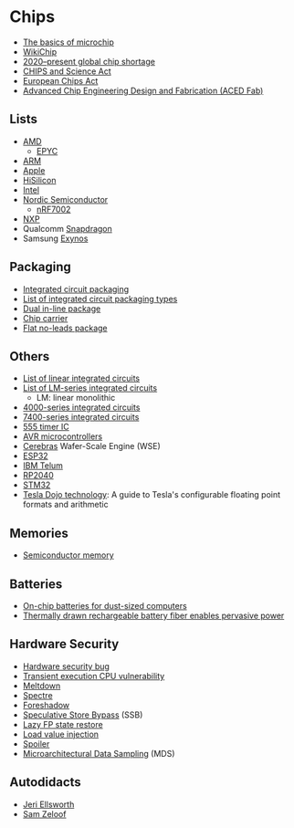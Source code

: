 # Chips
* [The basics of microchip](https://www.asml.com/en/technology/all-about-microchips/microchip-basics)
* [WikiChip](https://en.wikichip.org/wiki/WikiChip)
* [2020–present global chip shortage](https://en.wikipedia.org/wiki/2020%E2%80%93present_global_chip_shortage)
* [CHIPS and Science Act](https://en.wikipedia.org/wiki/CHIPS_and_Science_Act)
* [European Chips Act](https://en.wikipedia.org/wiki/European_Chips_Act)
* [Advanced Chip Engineering Design and Fabrication (ACED Fab)](https://beta.nsf.gov/funding/opportunities/advanced-chip-engineering-design-fabrication-aced)

## Lists
* [AMD](https://en.wikipedia.org/wiki/List_of_AMD_processors)
  * [EPYC](https://en.wikipedia.org/wiki/Epyc)
* [ARM](https://en.wikipedia.org/wiki/List_of_ARM_processors)
* [Apple](https://en.wikipedia.org/wiki/Apple_silicon)
* [HiSilicon](https://en.wikipedia.org/wiki/HiSilicon)
* [Intel](https://en.wikipedia.org/wiki/List_of_Intel_processors)
* [Nordic Semiconductor](https://en.wikipedia.org/wiki/Nordic_Semiconductor)
  * [nRF7002](https://www.nordicsemi.com/Products/nRF7002)
* [NXP](https://en.wikipedia.org/wiki/List_of_NXP_products)
* Qualcomm [Snapdragon](https://en.wikipedia.org/wiki/List_of_Qualcomm_Snapdragon_processors)
* Samsung [Exynos](https://en.wikipedia.org/wiki/Exynos)

## Packaging
* [Integrated circuit packaging](https://en.wikipedia.org/wiki/Integrated_circuit_packaging)
* [List of integrated circuit packaging types](https://en.wikipedia.org/wiki/List_of_integrated_circuit_packaging_types)
* [Dual in-line package](https://en.wikipedia.org/wiki/Dual_in-line_package)
* [Chip carrier](https://en.wikipedia.org/wiki/Chip_carrier)
* [Flat no-leads package](https://en.wikipedia.org/wiki/Flat_no-leads_package)

## Others
* [List of linear integrated circuits](https://en.wikipedia.org/wiki/List_of_linear_integrated_circuits)
* [List of LM-series integrated circuits](https://en.wikipedia.org/wiki/List_of_LM-series_integrated_circuits)
  * LM: linear monolithic
* [4000-series integrated circuits](https://en.wikipedia.org/wiki/4000-series_integrated_circuits)
* [7400-series integrated circuits](https://en.wikipedia.org/wiki/7400-series_integrated_circuits)
* [555 timer IC](https://en.wikipedia.org/wiki/555_timer_IC)
* [AVR microcontrollers](https://en.wikipedia.org/wiki/AVR_microcontrollers)
* [Cerebras](https://en.wikipedia.org/wiki/Cerebras) Wafer-Scale Engine (WSE)
* [ESP32](https://en.wikipedia.org/wiki/ESP32)
* [IBM Telum](https://en.wikipedia.org/wiki/IBM_Telum_(microprocessor))
* [RP2040](https://en.wikipedia.org/wiki/RP2040)
* [STM32](https://en.wikipedia.org/wiki/STM32)
* [Tesla Dojo technology](https://cdn.motor1.com/pdf-files/535242876-tesla-dojo-technology.pdf): A guide to Tesla's configurable floating point formats and arithmetic

## Memories
* [Semiconductor memory](https://en.wikipedia.org/wiki/Semiconductor_memory)

## Batteries
* [On-chip batteries for dust-sized computers](https://onlinelibrary.wiley.com/doi/10.1002/aenm.202103641)
* [Thermally drawn rechargeable battery fiber enables pervasive power](https://www.sciencedirect.com/science/article/abs/pii/S1369702121004077)

## Hardware Security
* [Hardware security bug](https://en.wikipedia.org/wiki/Hardware_security_bug)
* [Transient execution CPU vulnerability](https://en.wikipedia.org/wiki/Transient_execution_CPU_vulnerability)
* [Meltdown](https://en.wikipedia.org/wiki/Meltdown_(security_vulnerability))
* [Spectre](https://en.wikipedia.org/wiki/Spectre_(security_vulnerability))
* [Foreshadow](https://en.wikipedia.org/wiki/Foreshadow)
* [Speculative Store Bypass](https://en.wikipedia.org/wiki/Speculative_Store_Bypass) (SSB)
* [Lazy FP state restore](https://en.wikipedia.org/wiki/Lazy_FP_state_restore)
* [Load value injection](https://en.wikipedia.org/wiki/Load_value_injection)
* [Spoiler](https://en.wikipedia.org/wiki/Spoiler_(security_vulnerability))
* [Microarchitectural Data Sampling](https://en.wikipedia.org/wiki/Microarchitectural_Data_Sampling) (MDS)

## Autodidacts
* [Jeri Ellsworth](https://en.wikipedia.org/wiki/Jeri_Ellsworth)
* [Sam Zeloof](https://en.wikipedia.org/wiki/Sam_Zeloof)
